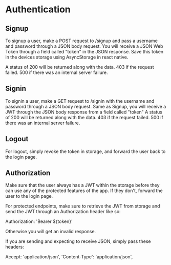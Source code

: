 # Authentication

## Signup
To signup a user, make a POST request to /signup and pass a username and password through a JSON body request.
You will receive a JSON Web Token through a field called "token" in the JSON response.
Save this token in the devices storage using AsyncStorage in react native.

A status of 200 will be returned along with the data. 403 if the request failed. 500 if there was an internal server failure.

## Signin
To signin a user, make a GET request to /signin with the username and password through a JSON body request. Same as Signup, 
you will receive a JWT through the JSON body response from a field called "token"
A status of 200 will be returned along with the data. 403 if the request failed. 500 if there was an internal server failure.

## Logout
For logout, simply revoke the token in storage, and forward the user back to the login page.

## Authorization

Make sure that the user always has a JWT within the storage before they can use any of the protected features of the app.
If they don't, forward the user to the login page.

For protected endpoints, make sure to retrieve the JWT from storage and send the JWT through an Authorization header like so:

Authorization: 'Bearer ${token}'

Otherwise you will get an invalid response.

If you are sending and expecting to receive JSON, simply pass these headers:

  Accept: 'application/json',
  'Content-Type': 'application/json',